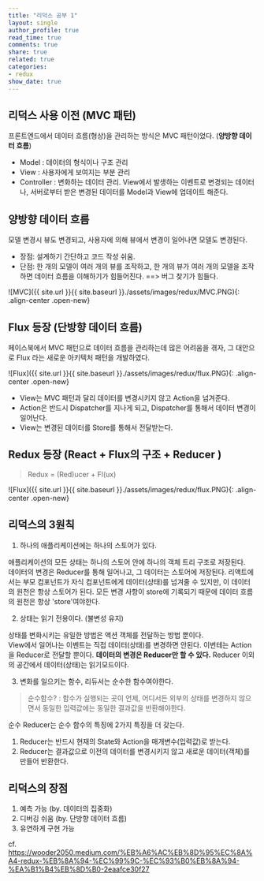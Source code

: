 ```yaml
---
title: "리덕스 공부 1"
layout: single
author_profile: true
read_time: true
comments: true
share: true
related: true
categories:
- redux
show_date: true
---
```


## 리덕스 사용 이전 (MVC 패턴)
프론트엔드에서 데이터 흐름(형상)을 관리하는 방식은 MVC 패턴이었다. (__양방향 데이터 흐름__)
- Model : 데이터의 형식이나 구조 관리
- View : 사용자에게 보여지는 부분 관리
- Controller : 변화하는 데이터 관리. View에서 발생하는 이벤트로 변경되는 데이터나, 서버로부터 받은 변경된 데이터를 Model과 View에 업데이트 해준다.

## 양방향 데이터 흐름
모델 변경시 뷰도 변경되고, 사용자에 의해 뷰에서 변경이 일어나면 모델도 변경된다.
- 장점: 설계하기 간단하고 코드 작성 쉬움.
- 단점: 한 개의 모델이 여러 개의 뷰를 조작하고, 한 개의 뷰가 여러 개의 모델을 조작하면 데이터 흐름을 이해하기가 힘들어진다. ==> 버그 찾기가 힘들다.

![MVC]({{ site.url }}{{ site.baseurl }}./assets/images/redux/MVC.PNG){: .align-center .open-new}

## Flux 등장 (단방향 데이터 흐름)
페이스북에서 MVC 패턴으로 데이터 흐름을 관리하는데 많은 어려움을 겪자, 그 대안으로 Flux 라는 새로운 아키텍처 패턴을 개발하였다. 

![Flux]({{ site.url }}{{ site.baseurl }}./assets/images/redux/flux.PNG){: .align-center .open-new}

- View는 MVC 패턴과 달리 데이터를 변경시키지 않고 Action을 넘겨준다.
- Action은 반드시 Dispatcher를 지나게 되고, Dispatcher를 통해서 데이터 변경이 일어난다.
- View는 변경된 데이터를 Store를 통해서 전달받는다. 

## Redux 등장 (React + Flux의 구조 + Reducer )
> Redux = (Red)ucer + Fl(ux) 

![Flux]({{ site.url }}{{ site.baseurl }}./assets/images/redux/flux.PNG){: .align-center .open-new}

## 리덕스의 3원칙 
1. 하나의 애플리케이션에는 하나의 스토어가 있다. <br>

애플리케이션의 모든 상태는 하나의 스토어 안에 하나의 객체 트리 구조로 저장된다.      
데이터의 변경은 Reducer를 통해 일어나고, 그 데이터는 스토어에 저장된다. 리액트에서는 부모 컴포넌트가 자식 컴포넌트에게 데이터(상태)를 넘겨줄 수 있지만, 이 데이터의 원천은 항상 스토어가 된다. 모든 변경 사항이 store에 기록되기 때문에 데이터 흐름의 원천은 항상 'store'여야한다. 

2. 상태는 읽기 전용이다. (불변성 유지) <br>

상태를 변화시키는 유일한 방법은 액션 객체를 전달하는 방법 뿐이다.       
View에서 일어나는 이벤트는 직접 데이터(상태)를 변경하면 안된다. 이번테는 Action을 Reducer로 전달할 뿐이다. __데이터의 변경은 Reducer만 할 수 있다.__ Reducer 이외의 공간에서 데이터(상태)는 읽기모드이다. 

3. 변화를 일으키는 함수, 리듀서는 순수한 함수여야한다.

> 순수함수? 
> : 함수가 실행되는 곳이 언제, 어디서든 외부의 상태를 변경하지 않으면서 동일한 입력값에는 동일한 결과값을 반환해야한다. 

순수 Reducer는 순수 함수의 특징에 2가지 특징을 더 갖는다.     
1. Reducer는 반드시 현재의 State와 Action을 매개변수(입력값)로 받는다.
2. Reducer는 결과값으로 이전의 데이터를 변경시키지 않고 새로운 데이터(객체)를 만들어 반환한다.

## 리덕스의 장점
1. 예측 가능 (by. 데이터의 집중화)
2. 디버깅 쉬움 (by. 단방향 데이터 흐름)
3. 유연하게 구현 가능 

cf. https://wooder2050.medium.com/%EB%A6%AC%EB%8D%95%EC%8A%A4-redux-%EB%8A%94-%EC%99%9C-%EC%93%B0%EB%8A%94-%EA%B1%B4%EB%8D%B0-2eaafce30f27

